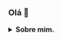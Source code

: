 ### Olá 👋

<details>
  <summary> <b> Sobre mim. </summary><br>

 - 🔭 Atualmente trabalhando com SQL.
 - 🌱 Buscando ser um programador JR.
   
<p align="center">  
  <a href="https://github.com/devfraga/github-readme-stats">
    <img align="center" height="165" src="https://github-readme-stats.vercel.app/api?username=kjeehcs&theme=onedark">
  </a>
  <a href="https://github.com/devfraga/github-readme-stats">
    <img align="center" src="https://github-readme-stats.anuraghazra1.vercel.app/api/top-langs/?username=kjeehcs&theme=onedark">
  </a>
</p>
</details>

